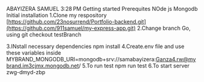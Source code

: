 ABAYIZERA SAMUEL
3:28 PM
Getting started 
Prerequites
 NOde js 
 Mongodb
Initial installation 
 1.Clone my respository
     [https://github.com/23nosurrend/Portfolio-backend.git](https://github.com/911samuel/my-express-app.git)
 2.Change branch 
     Go, using git checkout testBranch

 3.INstall necessary dependencies 
     npm install
4.Create.env file and use these variables inside 
  MYBRAND_MONGODB_URI=mongodb+srv://samabayizera:Ganza4.rw@mybrand.im3cjmx.mongodb.net/
5.To run test 
   npm run test
6.To  start server
zwg-dmyd-zbp
